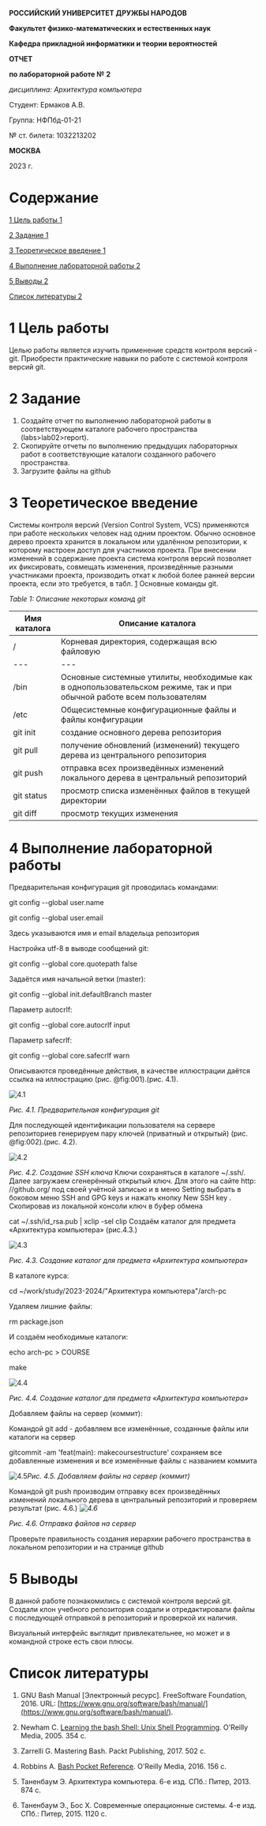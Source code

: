 **РОССИЙСКИЙ УНИВЕРСИТЕТ ДРУЖБЫ НАРОДОВ**

**Факультет физико-математических и естественных наук**

**Кафедра прикладной информатики и теории вероятностей**

**ОТЧЕТ**

**по лабораторной работе №**  **2**

_дисциплина: Архитектура компьютера_

Студент: Ермаков А.В.

Группа: НФПбд-01-21

№ ст. билета: 1032213202

**МОСКВА**

2023 г.

# Содержание

[1 Цель работы 1](#_Toc146462559)

[2 Задание 1](#_Toc146462560)

[3 Теоретическое введение 1](#_Toc146462561)

[4 Выполнение лабораторной работы 2](#_Toc146462562)

[5 Выводы 2](#_Toc146462563)

[Список литературы 2](#_Toc146462564)

# 1 Цель работы

Целью работы является изучить применение средств контроля версий - git. Приобрести практические навыки по работе с системой контроля версий git.

# 2 Задание

1. Создайте отчет по выполнению лабораторной работы в соответствующем каталоге рабочего пространства (labs\>lab02\>report).
2. Скопируйте отчеты по выполнению предыдущих лабораторных работ в соответствующие каталоги созданного рабочего пространства.
3. Загрузите файлы на github

# 3 Теоретическое введение

Системы контроля версий (Version Control System, VCS) применяются при работе нескольких человек над одним проектом. Обычно основное дерево проекта хранится в локальном или удалённом репозитории, к которому настроен доступ для участников проекта. При внесении изменений в содержание проекта система контроля версий позволяет их фиксировать, совмещать изменения, произведённые разными участниками проекта, производить откат к любой более ранней версии проекта, если это требуется, в табл. [1](#tbl:std-dir) Основные команды git.

_Table 1: Описание некоторых команд git_

| Имя каталога | Описание каталога |
| --- | --- |
| / | Корневая директория, содержащая всю файловую |
| --- | --- |
| /bin | Основные системные утилиты, необходимые как в однопользовательском режиме, так и при обычной работе всем пользователям |
| /etc | Общесистемные конфигурационные файлы и файлы конфигурации |
| git init | создание основного дерева репозитория |
| git pull | получение обновлений (изменений) текущего дерева из центрального репозитория |
| git push | отправка всех произведённых изменений локального дерева в центральный репозиторий |
| git status | просмотр списка изменённых файлов в текущей директории |
| git diff | просмотр текущих изменения |

# 4 Выполнение лабораторной работы

Предварительная конфигурация git проводилась командами:

git config --global user.name

git config --global user.email

Здесь указываются имя и email владельца репозитория

Настройка utf-8 в выводе сообщений git:

git config --global core.quotepath false

Задаётся имя начальной ветки (master):

git config --global init.defaultBranch master

Параметр autocrlf:

git config --global core.autocrlf input

Параметр safecrlf:

git config --global core.safecrlf warn

Описываются проведённые действия, в качестве иллюстрации даётся ссылка на иллюстрацию (рис. @fig:001).(рис. 4.1).

![4.1]()

_Рис. 4.1. Предварительная конфигурация git_

Для последующей идентификации пользователя на сервере репозиториев генерируем пару ключей (приватный и открытый) (рис. @fig:002).(рис. 4.2).

![4.2](https://github.com/vn322/study_2023-2024_arh--pc/blob/master/labs/lab02/report/image/22.png)

_Рис. 4.2. Создание SSH ключа_
Ключи сохраняться в каталоге ~/.ssh/. Далее загружаем сгенерённый открытый ключ. Для этого на сайте http: //github.org/ под своей учётной записью и в меню Setting выбрать в боковом меню SSH and GPG keys и нажать кнопку New SSH key . Скопировав из локальной консоли ключ в буфер обмена

cat ~/.ssh/id\_rsa.pub | xclip -sel clip
 Создаём каталог для предмета «Архитектура компьютера» (рис.4.3.)

![4.3](https://github.com/vn322/study_2023-2024_arh--pc/blob/master/labs/lab02/report/image/23.png)

_Рис. 4.3. Создание каталог для предмета «Архитектура компьютера»_

В каталоге курса:

cd ~/work/study/2023-2024/"Архитектура компьютера"/arch-pc

Удаляем лишние файлы:

rm package.json

И создаём необходимые каталоги:

echo arch-pc \> COURSE

make

![4.4](https://github.com/vn322/study_2023-2024_arh--pc/blob/master/labs/lab02/report/image/24.png)

_Рис. 4.4. Создание каталог для предмета «Архитектура компьютера»_

Добавляем файлы на сервер (коммит):

Командой git add - добавляем все изменённые, созданные файлы или каталоги на сервер

gitcommit -am 'feat(main): makecoursestructure' сохраняем все добавленные изменения и все изменённые файлы с названием коммита

![4.5](https://github.com/vn322/study_2023-2024_arh--pc/blob/master/labs/lab02/report/image/25.png)_Рис. 4.5. Добавляем файлы на сервер (коммит)_

Командой git push производим отправку всех произведённых изменений локального дерева в центральный репозиторий и проверяем результат (рис. 4.6.)
 _![4.6](https://github.com/vn322/study_2023-2024_arh--pc/blob/master/labs/lab02/report/image/26.png)_

_Рис. 4.6. Отправка файлов на сервер_

Проверьте правильность создания иерархии рабочего пространства в локальном репозитории и на странице github

# 5 Выводы

В данной работе познакомились с системой контроля версий git. Создали клон учебного репозитория создали и отредактировали файлы с последующей отправкой в репозиторий и проверкой их наличия.

Визуальный интерфейс выглядит привлекательнее, но может и в командной строке есть свои плюсы.

# Список литературы

1. GNU Bash Manual [Электронный ресурс]. FreeSoftware Foundation, 2016. URL: [https://www.gnu.org/software/bash/manual/](https://www.gnu.org/software/bash/manual/).

2. Newham C. [Learning the bash Shell: Unix Shell Programming](http://www.amazon.com/Learning-bash-Shell-Programming-Nutshell/dp/0596009658). O'Reilly Media, 2005. 354 с.

3. Zarrelli G. Mastering Bash. Packt Publishing, 2017. 502 с.

4. Robbins A. [Bash Pocket Reference](https://www.ncbi.nlm.nih.gov/pubmed/25246403). O'Reilly Media, 2016. 156 с.

5. Таненбаум Э. Архитектура компьютера. 6-е изд. СПб.: Питер, 2013. 874 с.

6. Таненбаум Э., Бос Х. Современные операционные системы. 4-е изд. СПб.: Питер, 2015. 1120 с.
